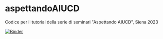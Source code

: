# aspettandoAIUCD
Codice per il tutorial della serie di seminari "Aspettando AIUCD", Siena 2023

[![Binder](https://mybinder.org/badge_logo.svg)](https://mybinder.org/v2/gh/francescomambrini/aspettandoAIUCD/HEAD)